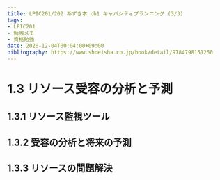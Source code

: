```yaml
---
title: LPIC201/202 あずき本 ch1 キャパシティプランニング (3/3)
tags:
- LPIC201
- 勉強メモ
- 資格勉強
date: 2020-12-04T00:04:00+09:00
bibliography: https://www.shoeisha.co.jp/book/detail/9784798151250
---
```




# 1.3 リソース受容の分析と予測 #

## 1.3.1 リソース監視ツール ##

## 1.3.2 受容の分析と将来の予測 ##

## 1.3.3 リソースの問題解決 ##


